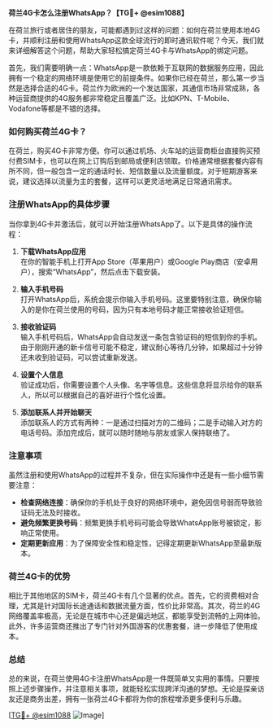 **荷兰4G卡怎么注册WhatsApp？【TG💪+ @esim1088】**

在荷兰旅行或者居住的朋友，可能都遇到过这样的问题：如何在荷兰使用本地4G卡，并顺利注册和使用WhatsApp这款全球流行的即时通讯软件呢？今天，我们就来详细解答这个问题，帮助大家轻松搞定荷兰4G卡与WhatsApp的绑定问题。

首先，我们需要明确一点：WhatsApp是一款依赖于互联网的数据服务应用，因此拥有一个稳定的网络环境是使用它的前提条件。如果你已经在荷兰，那么第一步当然是选择合适的4G卡。荷兰作为欧洲的一个发达国家，其通信市场非常成熟，各种运营商提供的4G服务都非常稳定且覆盖广泛。比如KPN、T-Mobile、Vodafone等都是不错的选择。

### 如何购买荷兰4G卡？

在荷兰，购买4G卡非常方便。你可以通过机场、火车站的运营商柜台直接购买预付费SIM卡，也可以在网上订购后到邮局或便利店领取。价格通常根据套餐内容有所不同，但一般包含一定的通话时长、短信数量以及流量额度。对于短期游客来说，建议选择以流量为主的套餐，这样可以更灵活地满足日常通讯需求。

### 注册WhatsApp的具体步骤

当你拿到4G卡并激活后，就可以开始注册WhatsApp了。以下是具体的操作流程：

1. **下载WhatsApp应用**  
   在你的智能手机上打开App Store（苹果用户）或Google Play商店（安卓用户），搜索“WhatsApp”，然后点击下载安装。

2. **输入手机号码**  
   打开WhatsApp后，系统会提示你输入手机号码。这里要特别注意，确保你输入的是你在荷兰使用的号码，因为只有本地号码才能正常接收验证短信。

3. **接收验证码**  
   输入手机号码后，WhatsApp会自动发送一条包含验证码的短信到你的手机。由于刚刚开通的新卡信号可能不稳定，建议耐心等待几分钟，如果超过十分钟还未收到验证码，可以尝试重新发送。

4. **设置个人信息**  
   验证成功后，你需要设置个人头像、名字等信息。这些信息将显示给你的联系人，所以可以根据自己的喜好进行个性化设置。

5. **添加联系人并开始聊天**  
   添加联系人的方式有两种：一是通过扫描对方的二维码；二是手动输入对方的电话号码。添加完成后，就可以随时随地与朋友或家人保持联络了。

### 注意事项

虽然注册和使用WhatsApp的过程并不复杂，但在实际操作中还是有一些小细节需要注意：

- **检查网络连接**：确保你的手机处于良好的网络环境中，避免因信号弱而导致验证码无法及时接收。
- **避免频繁更换号码**：频繁更换手机号码可能会导致WhatsApp账号被锁定，影响正常使用。
- **定期更新应用**：为了保障安全性和稳定性，记得定期更新WhatsApp至最新版本。

### 荷兰4G卡的优势

相比于其他地区的SIM卡，荷兰4G卡有几个显著的优点。首先，它的资费相对合理，尤其是针对国际长途通话和数据流量方面，性价比非常高。其次，荷兰的4G网络覆盖率极高，无论是在城市中心还是偏远地区，都能享受到流畅的上网体验。此外，许多运营商还推出了专门针对外国游客的优惠套餐，进一步降低了使用成本。

### 总结

总的来说，在荷兰使用4G卡注册WhatsApp是一件既简单又实用的事情。只要按照上述步骤操作，并注意相关事项，就能轻松实现跨洋沟通的梦想。无论是探亲访友还是商务出差，拥有一张荷兰4G卡都将为你的旅程增添更多便利与乐趣。

[[TG💪+ @esim1088](https://t.me/s/esim1088) ![Image](https://i.postimg.cc/4NQfJmqS/Snipaste-2025-05-13-00-14-12.png)]